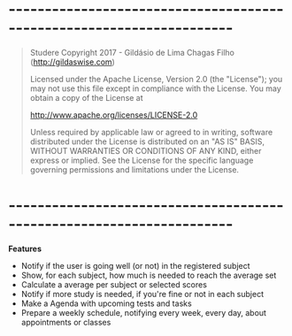 # ---------------------------------------------------------------------

>Studere
>Copyright 2017 - Gildásio de Lima Chagas Filho (http://gildaswise.com)
>
>Licensed under the Apache License, Version 2.0 (the "License");
>you may not use this file except in compliance with the License.
>You may obtain a copy of the License at
>
>http://www.apache.org/licenses/LICENSE-2.0
>
>Unless required by applicable law or agreed to in writing, software
>distributed under the License is distributed on an "AS IS" BASIS,
>WITHOUT WARRANTIES OR CONDITIONS OF ANY KIND, either express or implied.
>See the License for the specific language governing permissions and
>limitations under the License.

# ---------------------------------------------------------------------

**Features**

* Notify if the user is going well (or not) in the registered subject
* Show, for each subject, how much is needed to reach the average set
* Calculate a average per subject or selected scores
* Notify if more study is needed, if you're fine or not in each subject
* Make a Agenda with upcoming tests and tasks
* Prepare a weekly schedule, notifying every week, every day, about appointments or classes